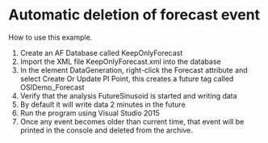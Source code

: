 # Automatic deletion of forecast event

How to use this example.

1. Create an AF Database called KeepOnlyForecast
2. Import the XML file KeepOnlyForecast.xml into the database
3. In the element DataGeneration, right-click the Forecast attribute and select Create Or Update PI Point, this creates a future tag called OSIDemo_Forecast
4. Verify that the analysis FutureSinusoid is started and writing data
5. By default it will write data 2 minutes in the future
6. Run the program using Visual Studio 2015
7. Once any event becomes older than current time, that event will be printed in the console and deleted from the archive.